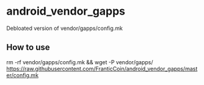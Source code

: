 # android_vendor_gapps
Debloated version of vendor/gapps/config.mk

## How to use
rm -rf vendor/gapps/config.mk && wget -P vendor/gapps/ https://raw.githubusercontent.com/FranticCoin/android_vendor_gapps/master/config.mk
